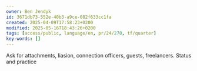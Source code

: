 ```yaml
---
owner: Ben Jendyk
id: 3671db73-552e-40b3-a9ce-082f633cc1fa
created: 2025-04-09T17:58:23+0200
modified: 2025-05-16T18:43:26+0200
tags: [access/public, language/en, pr/24/270, tf/quarter]
key-words: []
---
```


Ask for attachments, liasion, connection officers, guests, freelancers. Status and practice  